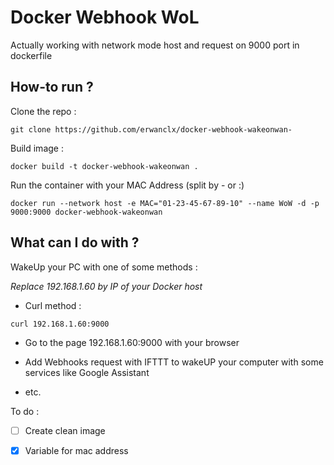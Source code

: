 # Docker Webhook WoL

Actually working with network mode host and request on 9000 port in dockerfile

## How-to run ?

Clone the repo :
```
git clone https://github.com/erwanclx/docker-webhook-wakeonwan-
```

Build image :
```
docker build -t docker-webhook-wakeonwan .
```

Run the container with your MAC Address (split by - or :)
```
docker run --network host -e MAC="01-23-45-67-89-10" --name WoW -d -p 9000:9000 docker-webhook-wakeonwan
```

## What can I do with ?

WakeUp your PC with one of some methods :

*Replace 192.168.1.60 by IP of your Docker host*

- Curl method :
```
curl 192.168.1.60:9000
```

- Go to the page 192.168.1.60:9000 with your browser

- Add Webhooks request with IFTTT to wakeUP your computer with some services like Google Assistant

- etc.


To do :

- [ ] Create clean image
- [X] Variable for mac address


